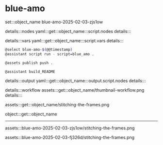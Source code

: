 # blue-amo

set:::object_name blue-amo-2025-02-03-zjs1ow

details:::nodes
yaml:::get:::object_name:::script.nodes
details:::

details:::vars
yaml:::get:::object_name:::script.vars
details:::

```bash
@select blue-amo-$(@@timestamp)
@assistant script run - script=blue_amo .

@assets publish push .

@assistant build_README
```

details:::output
yaml:::get:::object_name:::output.script.nodes
details:::

details:::workflow
assets:::get:::object_name/thumbnail-workflow.png
details:::

assets:::get:::object_name/stitching-the-frames.png

object:::get:::object_name

---

assets:::blue-amo-2025-02-03-zjs1ow/stitching-the-frames.png

assets:::blue-amo-2025-02-03-fj326d/stitching-the-frames.png



